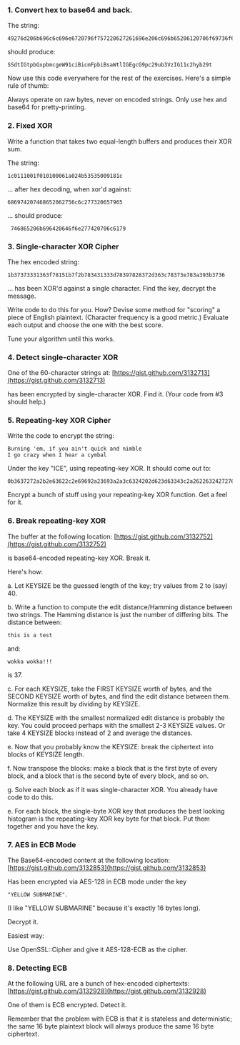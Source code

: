 
### 1. Convert hex to base64 and back.

The string:
```
49276d206b696c6c696e6720796f757220627261696e206c696b65206120706f69736f6e6f7573206d757368726f6f6d
```
should produce:
```
SSdtIGtpbGxpbmcgeW91ciBicmFpbiBsaWtlIGEgcG9pc29ub3VzIG11c2hyb29t
```
Now use this code everywhere for the rest of the exercises. Here's a
simple rule of thumb:

  Always operate on raw bytes, never on encoded strings. Only use hex
  and base64 for pretty-printing.

### 2. Fixed XOR

Write a function that takes two equal-length buffers and produces
their XOR sum.

The string:
```
1c0111001f010100061a024b53535009181c
```
... after hex decoding, when xor'd against:
```
686974207468652062756c6c277320657965
```
... should produce:
```
 746865206b696420646f6e277420706c6179
```
### 3. Single-character XOR Cipher

The hex encoded string:
```
1b37373331363f78151b7f2b783431333d78397828372d363c78373e783a393b3736
```
... has been XOR'd against a single character. Find the key, decrypt
the message.

Write code to do this for you. How? Devise some method for "scoring" a
piece of English plaintext. (Character frequency is a good metric.)
Evaluate each output and choose the one with the best score.

Tune your algorithm until this works.

### 4. Detect single-character XOR

One of the 60-character strings at: [https://gist.github.com/3132713](https://gist.github.com/3132713)

has been encrypted by single-character XOR. Find it. (Your code from
\#3 should help.)

### 5. Repeating-key XOR Cipher

Write the code to encrypt the string:
```
Burning 'em, if you ain't quick and nimble
I go crazy when I hear a cymbal
```
Under the key "ICE", using repeating-key XOR. It should come out to:
```
0b3637272a2b2e63622c2e69692a23693a2a3c6324202d623d63343c2a26226324272765272a282b2f20430a652e2c652a3124333a653e2b2027630c692b20283165286326302e27282f
```
Encrypt a bunch of stuff using your repeating-key XOR function. Get a
feel for it.

### 6. Break repeating-key XOR

The buffer at the following location: [https://gist.github.com/3132752](https://gist.github.com/3132752)

is base64-encoded repeating-key XOR. Break it.

Here's how:

a. Let KEYSIZE be the guessed length of the key; try values from 2 to
(say) 40.

b. Write a function to compute the edit distance/Hamming distance
between two strings. The Hamming distance is just the number of
differing bits. The distance between:
```
this is a test
```
and:
```
wokka wokka!!!
```
is 37.

c. For each KEYSIZE, take the FIRST KEYSIZE worth of bytes, and the
SECOND KEYSIZE worth of bytes, and find the edit distance between
them. Normalize this result by dividing by KEYSIZE.

d. The KEYSIZE with the smallest normalized edit distance is probably
the key. You could proceed perhaps with the smallest 2-3 KEYSIZE
values. Or take 4 KEYSIZE blocks instead of 2 and average the
distances.

e. Now that you probably know the KEYSIZE: break the ciphertext into
blocks of KEYSIZE length.

f. Now transpose the blocks: make a block that is the first byte of
every block, and a block that is the second byte of every block, and
so on.

g. Solve each block as if it was single-character XOR. You already
have code to do this.

e. For each block, the single-byte XOR key that produces the best
looking histogram is the repeating-key XOR key byte for that
block. Put them together and you have the key.

### 7. AES in ECB Mode

The Base64-encoded content at the following location: [https://gist.github.com/3132853](https://gist.github.com/3132853)

Has been encrypted via AES-128 in ECB mode under the key
```
"YELLOW SUBMARINE".
```
(I like "YELLOW SUBMARINE" because it's exactly 16 bytes long).

Decrypt it.

Easiest way:

Use OpenSSL::Cipher and give it AES-128-ECB as the cipher.

### 8. Detecting ECB

At the following URL are a bunch of hex-encoded ciphertexts: [https://gist.github.com/3132928](https://gist.github.com/3132928)

One of them is ECB encrypted. Detect it.

Remember that the problem with ECB is that it is stateless and
deterministic; the same 16 byte plaintext block will always produce
the same 16 byte ciphertext.
